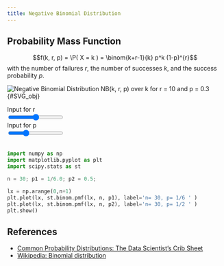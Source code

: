 ```yaml
---
title: Negative Binomial Distribution
---
```



## Probability Mass Function

$$f(k, r, p) = \P( X = k ) = \binom{k+r-1}{k} p^k (1-p)^{r}$$
with the number of failures $r$, the number of successes $k$, and the success probability $p$.


![Negative Binomial Distribution NB(k, r, p) over k for r = <span id="nbd_r">10</span> and p = <span id="nbd_p">0.3</span>](dist_negative_binomial.svg){#SVG_obj}


<div class="row" markdown>
  <div class="col" markdown>
  <label>Input for r</label><br>
  <input type="range" id="r_range" min="0" max="20" value="10" step="1" list="tickmarks" oninput="nb_update(this)">
  </div>
  <div class="col" markdown>
  <label>Input for p</label><br>
  <input type="range" id="p_range" min="0" max="10" value="3" list="tickmarks" oninput="nb_update(this)"><br><br>
  </div>
</div>


```python
import numpy as np
import matplotlib.pyplot as plt
import scipy.stats as st

n = 30; p1 = 1/6.0; p2 = 0.5;

lx = np.arange(0,n+1)
plt.plot(lx, st.binom.pmf(lx, n, p1), label='n= 30, p= 1/6 ' )
plt.plot(lx, st.binom.pmf(lx, n, p2), label='n= 30, p= 1/2 ' )
plt.show()
```


## References
* [Common Probability Distributions: The Data Scientist’s Crib Sheet](https://blog.cloudera.com/blog/2015/12/common-probability-distributions-the-data-scientists-crib-sheet/)
* [Wikipedia: Binomial distribution](https://en.wikipedia.org/wiki/Binomial_distribution)


<script>
var SVG_obj;
var SVG_BScales;
var Dist_nb = [10, 0.33];

function get_scale(SVG_obj, xtick0=1, ytick0=1, xtickscale=NaN, ytickscale=NaN){
  var x0 = parseFloat( SVG_obj.getElementById("xtick_"+xtick0).querySelector("use").getAttribute('x') )
  var y0 = parseFloat( SVG_obj.getElementById("ytick_"+ytick0).querySelector("use").getAttribute('y') )
  var x1 = parseFloat( SVG_obj.getElementById("xtick_"+(xtick0+1)).querySelector("use").getAttribute('x') )
  var y1 = parseFloat( SVG_obj.getElementById("ytick_"+(ytick0+1)).querySelector("use").getAttribute('y') )
  var xtickscale = parseFloat( SVG_obj.getElementById("xtick_"+(xtick0+1)).querySelector("text").textContent )
  var ytickscale = parseFloat( SVG_obj.getElementById("ytick_"+(ytick0+1)).querySelector("text").textContent )
  var xscale = (x1 - x0) / xtickscale
  var yscale = (y1 - y0) / ytickscale
  return [x0, y0, xscale, yscale]
}

function nb_update(slider){
  if (slider.id == 'p_range'){
    Dist_nb[1] = slider.value / 10.0;
  } else {
    Dist_nb[0] = slider.value / 1.0;
  }
  var r = Dist_nb[0];
  var p = Dist_nb[1];  
  document.getElementById('nbd_p').innerText = p
  document.getElementById('nbd_r').innerText = r
  SVG_obj.getElementById('legend_1').querySelector("text").innerHTML='r = '+r+', p = '+p

  line = SVG_obj.getElementById("markers_1")
  markers = line.children[0].children
  combs = SVG_obj.getElementById("LineCollection_1").children;

  for (var i = 0; i < markers.length; i++) {
    y = SVG_BScales[1] + (nbinompmf(i, r, p) * SVG_BScales[3])
    if(isNaN(y)) { y = SVG_BScales[1]; }
    markers[i].setAttribute('y', y)
    var d = combs[i].getAttribute('d')
    combs[i].setAttribute('d', d.replace(/[LlvVhH].+/, "V "+y));
  }
}


function binom(n, k) {
    var coeff = 1;
    for (var x = n-k+1; x <= n; x++) coeff *= x;
    for (x = 1; x <= k; x++) coeff /= x;
    return coeff;
}
function nbinompmf(k, r, p){ return ( binom(k+r-1, k) * Math.pow(p, k) * Math.pow(1.0 - p, r) ); }


document.getElementById("SVG_obj").addEventListener("load",function(){
    SVG_obj = document.getElementById("SVG_obj").contentDocument; // get inner DOM
    SVG_BScales = get_scale(SVG_obj);
}, false);
</script>
